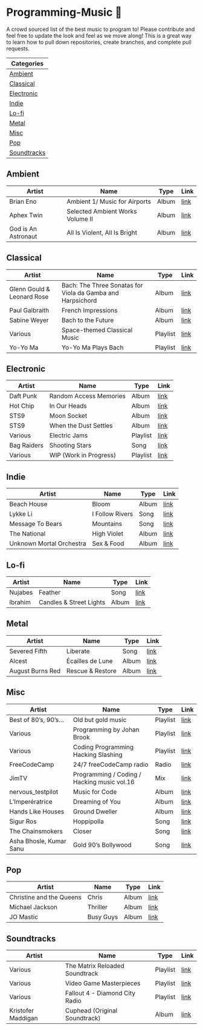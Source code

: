 # Programming-Music 🎵

A crowd sourced list of the best music to program to! Please contribute and feel free to update the look and feel as we move along! This is a great way to learn how to pull down repositories, create branches, and complete pull requests.


|Categories|
|---|
|[Ambient](#ambient)|
|[Classical](#classical)|
|[Electronic](#electronic)|
|[Indie](#indie)|
|[Lo-fi](#lo-fi)|
|[Metal](#metal)|
|[Misc](#misc)|
|[Pop](#pop)|
|[Soundtracks](#soundtracks)|

## Ambient
|Artist|Name|Type|Link|
|---|---|---|---|
|Brian Eno|Ambient 1/ Music for Airports|Album|[link](https://open.spotify.com/album/063f8Ej8rLVTz9KkjQKEMa)|
|Aphex Twin|Selected Ambient Works Volume II|Album|[link](https://open.spotify.com/album/17vHPMmoxN5B8cdhCDeMTe)|
|God is An Astronaut|All Is Violent, All Is Bright|Album|[link](https://open.spotify.com/album/1FNW2D6cUdpOWnV38xuGIT)|

## Classical
|Artist|Name|Type|Link|
|---|---|---|---|
|Glenn Gould & Leonard Rose|Bach: The Three Sonatas for Viola da Gamba and Harpsichord|Album|[link](https://open.spotify.com/album/5XKdNkCWgs8fU9oJRxjPgh)|
|Paul Galbraith|French Impressions|Album|[link](https://open.spotify.com/album/2QreoeKjIJraazPddIuvVq)|
|Sabine Weyer|Bach to the Future|Album|[link](https://open.spotify.com/album/3n4MfImxDwE9wGU4JnJUEL)|
|Various|Space-themed Classical Music|Playlist|[link](https://open.spotify.com/user/spotify/playlist/37i9dQZF1DX0i61tT0OnnK?si=SE-kbRkCSO28rk_RoqnpRQ)|
|Yo-Yo Ma|Yo-Yo Ma Plays Bach|Playlist|[link](https://open.spotify.com/album/2eM9vnf9lUImBz3cVWkZl1)|

## Electronic
|Artist|Name|Type|Link|
|---|---|---|---|
|Daft Punk|Random Access Memories|Album|[link](https://open.spotify.com/album/4m2880jivSbbyEGAKfITCa?si=Iza4KlHuRcObX3GOzriOGQ)|
|Hot Chip|In Our Heads|Album|[link](https://open.spotify.com/album/5GDNKEug3ME9sCAtCU0vu7)|
|STS9|Moon Socket|Album|[link](https://open.spotify.com/album/3D0Qas7vQzxhtSQh7zHfln?si=D3dJBa4dQVOYjpO3ZaS4uA)|
|STS9|When the Dust Settles|Album|[link](https://open.spotify.com/album/03bgk8Ydn4loMe9nbqtsO6?si=pVmAf4R3QdOMqOjx-E8PmA)|
|Various|Electric Jams|Playlist|[link](https://open.spotify.com/user/22slh5nu2nlc3g4skclpnshbq/playlist/0RmGBg8pmcILnfN4wZUKo3?si=GjUt4_LgR6eKHZ2RVP_Yrg)|
|Bag Raiders|Shooting Stars|Song|[link](https://open.spotify.com/track/0UeYCHOETPfai02uskjJ3x?si=ThRZUizATyy2S0ZMjezQ4g)|
|Various|WIP (Work in Progress)|Playlist|[link](https://open.spotify.com/user/bwandin/playlist/2xWIxCqVb0gPK6EQMbtmqr?si=p4qwlX-_S6eqvTJZQQyECQ)|

## Indie
|Artist|Name|Type|Link|
|---|---|---|---|
|Beach House|Bloom|Album|[link](https://open.spotify.com/album/0AL7olZ75pi55q9p1eHaD8)|
|Lykke Li|I Follow Rivers|Song|[link](https://www.youtube.com/watch?v=K3JGxj2rvAs)|
|Message To Bears|Mountains|Song|[link](https://www.youtube.com/watch?v=kXcOyYEldZY)|
|The National|High Violet|Album|[link](https://open.spotify.com/album/6k54ZuG2Z49HQRbJdO65b5)|
|Unknown Mortal Orchestra|Sex & Food|Album|[link](https://open.spotify.com/album/7c2Xfq7aQKzs0KdSI3K7Rc)|

## Lo-fi
|Artist|Name|Type|Link|
|---|---|---|---|
|Nujabes|Feather|Song|[link](https://open.spotify.com/track/2ej1A2Ze6P2EOW7KfIosZR?si=6tN_XbGeTxqoFwgZlIr5Ww)|
|Ibrahim|Candles & Street Lights|Album|[link](https://open.spotify.com/album/6NBszs4KSfg22ltDGTCl4n?si=R92gSxroQsihfoMeHGnaRA)|

## Metal
|Artist|Name|Type|Link|
|---|---|---|---|
|Severed Fifth|Liberate|Song|[link](https://www.jonobacon.com/creative/)|
|Alcest|Écailles de Lune|Album|[link](https://open.spotify.com/album/67g2ZVpS6tLus7uvIt5dZT)|
|August Burns Red|Rescue & Restore|Album|[link](https://open.spotify.com/album/122Inm0FyXETRN62DmNeY5)|

## Misc
|Artist|Name|Type|Link|
|---|---|---|---|
|Best of 80’s, 90’s…|Old but gold music|Playlist|[link](https://open.spotify.com/user/12137021001/playlist/21BtvJNHCJJARHFq8VROUM?si=flohX8QSR3eDW-Bnr9wl6w)|
|Various|Programming by Johan Brook|Playlist|[link](https://open.spotify.com/user/johanbrook/playlist/2mtlhuFVOFMn6Ho3JmrLc2?si=lJw_nZ12SZejXvGd6TGR1A)|
|Various|Coding Programming Hacking Slashing|Playlist|[link](https://open.spotify.com/user/125937873/playlist/5SgJR30RfzR5hO21TsQhBp?si=GB40wZygTZCRQM4FbTR4Yg)|
|FreeCodeCamp|24/7 freeCodeCamp radio|Radio|[link](https://www.youtube.com/watch?v=eBHDKfPaJ5A)|
|JimTV|Programming / Coding / Hacking music vol.16|Mix|[link](https://www.youtube.com/watch?v=2YAvi08xFzQ)|
|nervous_testpilot|Music for Code|Album|[link](https://open.spotify.com/album/2531uYRqVTpFKJXO0EdVa8?si=bIEyIzugThSDCFtO123wTQ)|
|L’Imperératrice|Dreaming of You|Album|[link](https://open.spotify.com/album/31Hed4B6RrQiQ6mevUyQnX?si=EHNCO6R2SYapgREcQClOag)|
|Hands Like Houses|Ground Dweller|Album|[link](https://open.spotify.com/album/0Jx0uUf0KWCYIMiKkXvHJB)|
|Sigur Ros|Hoppipolla|Song|[link](https://open.spotify.com/track/6eTGxxQxiTFE6LfZHC33Wm)|
|The Chainsmokers|Closer|Song|[link](https://www.youtube.com/watch?v=PT2_F-1esPk)|
|Asha Bhosle, Kumar Sanu|Gold 90’s Bollywood|Song|[link](https://www.saavn.com/lyrics/Chehra-Kya-Dekhte-Ho-Lyrics/HDdbezNmZmY)|

## Pop
|Artist|Name|Type|Link|
|---|---|---|---|
|Christine and the Queens|Chris|Album|[link](https://open.spotify.com/album/08LcAgUEeFV4tM3WPPpbYh)|
|Michael Jackson|Thriller|Album|[link](https://open.spotify.com/album/2ANVost0y2y52ema1E9xAZ)|
|JO Mastic|Busy Guys|Album|[link](https://open.spotify.com/album/0PfolHyCFVkFge1NYwDLFq)|


## Soundtracks
|Artist|Name|Type|Link|
|---|---|---|---|
|Various|The Matrix Reloaded Soundtrack|Playlist|[link](https://open.spotify.com/user/1282969698/playlist/710Kp9DeACbyaNxKbXM2Iq?si=H3nGDqcAQh-uupbruyFEBA)|
|Various|Video Game Masterpieces|Playlist|[link](https://open.spotify.com/user/wizzler/playlist/3FJd21jWvCjGCLx7eKrext?si=hGJiVv4-TKuCb1LBn1qThg)|
|Various|Fallout 4 - Diamond City Radio|Playlist|[link](https://open.spotify.com/playlist/2JIuYQjoY4GnnLH0STezkK)|
|Kristofer Maddigan|Cuphead (Original Soundtrack)|Album|[link](https://open.spotify.com/album/3jQ7eqotwovipeZ3j3rMqu)|